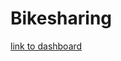 # Bikesharing

[link to dashboard](https://public.tableau.com/app/profile/melanie.taylor6095/viz/CityBikeData_16655489967290/Story2?publish=yes)
